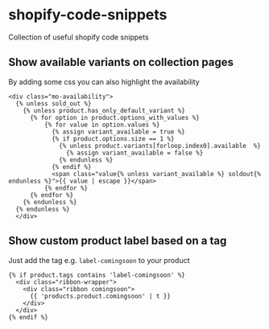 # shopify-code-snippets
Collection of useful shopify code snippets

##  Show available variants on collection pages
By adding some css you can also highlight the availability

```
<div class="mo-availability">
  {% unless sold_out %}
    {% unless product.has_only_default_variant %}
      {% for option in product.options_with_values %}
          {% for value in option.values %}
            {% assign variant_available = true %}
            {% if product.options.size == 1 %}
              {% unless product.variants[forloop.index0].available  %}
                {% assign variant_available = false %}
              {% endunless %}
            {% endif %}
            <span class="value{% unless variant_available %} soldout{% endunless %}">{{ value | escape }}</span>
          {% endfor %}
      {% endfor %}
    {% endunless %}
  {% endunless %}
  </div>
```

##  Show custom product label based on a tag
Just add the tag e.g. `label-comingsoon` to your product
````
{% if product.tags contains 'label-comingsoon' %}
  <div class="ribbon-wrapper">
    <div class="ribbon comingsoon">
      {{ 'products.product.comingsoon' | t }}
    </div>
  </div>
{% endif %}
